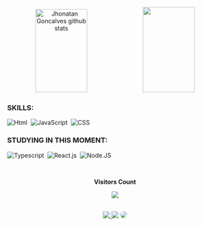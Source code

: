 <div align="center">  
  <img width="49%" height="195px" src="https://github-readme-stats.vercel.app/api?username=jholgoncalves&show_icons=true&count_private=true&hide_border=true&title_color=0174DF&icon_color=0174DF&text_color=fff&bg_color=0d1117" alt="Jhonatan Goncalves github stats" /> 
  <img width="49%" height="200px" src="https://github-readme-stats.vercel.app/api/top-langs/?username=jholgoncalves&layout=compact&hide_border=true&title_color=0174DF&text_color=fff&bg_color=0d1117"/>
</div>

### SKILLS:
![Html](https://img.shields.io/badge/-html-0D1117?style=for-the-badge&logo=html5&logoColor=orange&labelColor=0D1117)&nbsp; 
![JavaScript](https://img.shields.io/badge/-JavaScript-0D1117?style=for-the-badge&logo=javascript&labelColor=0D1117)&nbsp;
![CSS](https://img.shields.io/badge/-CSS-0D1117?style=for-the-badge&logo=CSS3&logoColor=6A0888&labelColor=0D1117)&nbsp;



### STUDYING IN THIS MOMENT:
![Typescript](https://img.shields.io/badge/-JavaScript-0D1117?style=for-the-badge&logo=javascript&labelColor=0D1117&textColor=0D1117)&nbsp;
![React.js](https://img.shields.io/badge/-React.js-0D1117?style=for-the-badge&logo=react&labelColor=0D1117)&nbsp;
![Node.JS](https://img.shields.io/badge/-Node.JS-0D1117?style=for-the-badge&logo=node.js&labelColor=0D1117&textColor=0D1117)&nbsp;


<div align="center">
<br><p align="centre"><b>Visitors Count</b></p>  
<p align="center"><img align="center" src="https://profile-counter.glitch.me/{jholgoncalves}/count.svg" /></p><br>
</div>

<div align="center">
<a href="https://instagram.com/jholtrinta" target="_blank"><img src="https://img.shields.io/badge/Instagram-E4405F?style=for-the-badge&logo=instagram&logoColor=white"</a>
<a href = "mailto:o.jhonatan07@gmail.com"> <img src="https://img.shields.io/badge/-Gmail-%23333?style=for-the-badge&logo=gmail&logoColor=white" target="_blank"></a>
<a href="https://www.linkedin.com/in/jhool/" target="_blank"><img src="https://img.shields.io/badge/-LinkedIn-%230077B5?style=for-the-badge&logo=linkedin&logoColor=white" style="border-radius: 30px" target="_blank"></a> 
 </div>
